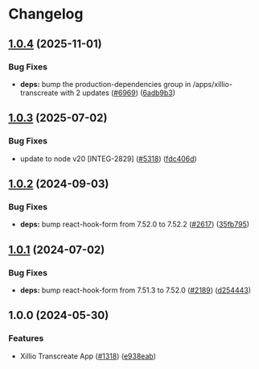 # Changelog

## [1.0.4](https://github.com/contentful/marketplace-partner-apps/compare/xillio-transcreate-v1.0.3...xillio-transcreate-v1.0.4) (2025-11-01)


### Bug Fixes

* **deps:** bump the production-dependencies group in /apps/xillio-transcreate with 2 updates ([#6969](https://github.com/contentful/marketplace-partner-apps/issues/6969)) ([6adb9b3](https://github.com/contentful/marketplace-partner-apps/commit/6adb9b3837cae12b63bbc9a388a084315d03ba6b))

## [1.0.3](https://github.com/contentful/marketplace-partner-apps/compare/xillio-transcreate-v1.0.2...xillio-transcreate-v1.0.3) (2025-07-02)


### Bug Fixes

* update to node v20 [INTEG-2829] ([#5318](https://github.com/contentful/marketplace-partner-apps/issues/5318)) ([fdc406d](https://github.com/contentful/marketplace-partner-apps/commit/fdc406d9328bc6279abb658dcf5a1bf28795a449))

## [1.0.2](https://github.com/contentful/marketplace-partner-apps/compare/xillio-transcreate-v1.0.1...xillio-transcreate-v1.0.2) (2024-09-03)

### Bug Fixes

- **deps:** bump react-hook-form from 7.52.0 to 7.52.2 ([#2617](https://github.com/contentful/marketplace-partner-apps/issues/2617)) ([35fb795](https://github.com/contentful/marketplace-partner-apps/commit/35fb79503eeae20e557c7490f598c3422f29574f))

## [1.0.1](https://github.com/contentful/marketplace-partner-apps/compare/xillio-transcreate-v1.0.0...xillio-transcreate-v1.0.1) (2024-07-02)

### Bug Fixes

- **deps:** bump react-hook-form from 7.51.3 to 7.52.0 ([#2189](https://github.com/contentful/marketplace-partner-apps/issues/2189)) ([d254443](https://github.com/contentful/marketplace-partner-apps/commit/d254443adc505caac3aa834db939a0bbee413945))

## 1.0.0 (2024-05-30)

### Features

- Xillio Transcreate App ([#1318](https://github.com/contentful/marketplace-partner-apps/issues/1318)) ([e938eab](https://github.com/contentful/marketplace-partner-apps/commit/e938eabc902fb43efedb1220dfecd092ac5c4ced))
